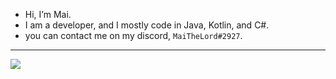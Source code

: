 - Hi, I’m Mai.
- I am a developer, and I mostly code in Java, Kotlin, and C#.
- you can contact me on my discord, `MaiTheLord#2927`.
<hr/>
<img align="left" src="https://github-readme-stats.vercel.app/api/top-langs/?username=MaiTheLord&theme=github_dark&layout=compact&card_width=445&langs_count=10&hide=HTML&hide_border=true"/>
